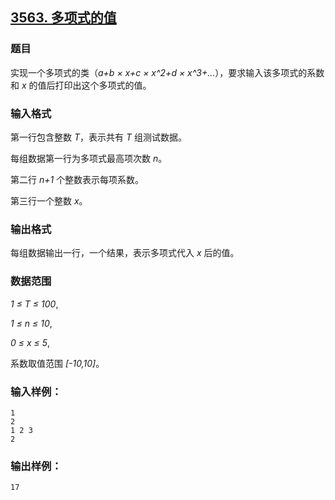 ## [3563. 多项式的值](https://www.acwing.com/problem/content/3566/)

### 题目

实现一个多项式的类（*a+b × x+c × x^2+d × x^3+…*），要求输入该多项式的系数和 *x* 的值后打印出这个多项式的值。

### 输入格式

第一行包含整数 *T*，表示共有 *T* 组测试数据。

每组数据第一行为多项式最高项次数 *n*。

第二行 *n+1* 个整数表示每项系数。

第三行一个整数 *x*。

### 输出格式

每组数据输出一行，一个结果，表示多项式代入 *x* 后的值。

### 数据范围

*1 ≤ T ≤ 100*,

*1 ≤ n ≤ 10*,

*0 ≤ x ≤ 5*,

系数取值范围 *[-10,10]*。

### 输入样例：

```
1
2
1 2 3
2
```

### 输出样例：

```
17
```
